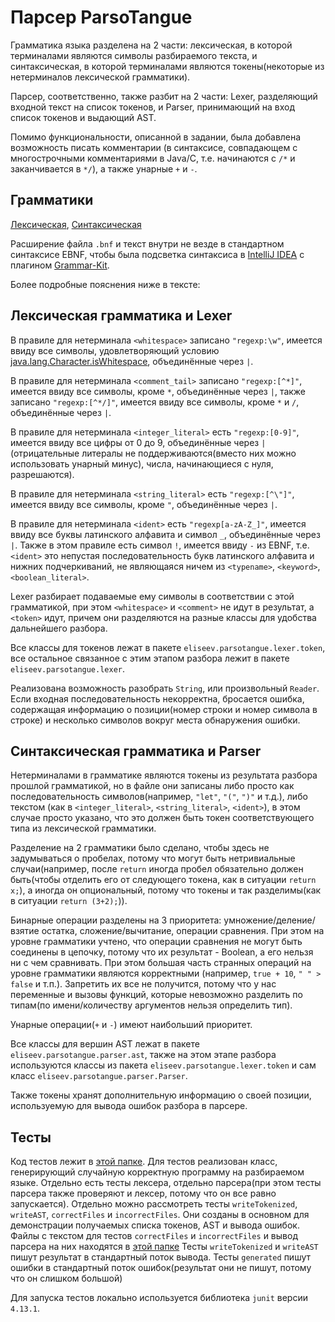 # Парсер ParsoTangue 

Грамматика языка разделена на 2 части: лексическая, в которой терминалами являются символы разбираемого текста, 
и синтаксическая, в которой терминалами являются токены(некоторые из нетерминалов лексической грамматики).

Парсер, соответственно, также разбит на 2 части: Lexer, разделяющий входной текст на список токенов, 
и Parser, принимающий на вход список токенов и выдающий AST.

Помимо функциональности, описанной в задании, была добавлена возможность писать комментарии (в синтаксисе, совпадающем с многострочными комментариями в Java/C, т.е. начинаются с `/*` и заканчивается в `*/`), а также унарные `+` и `-`.

## Грамматики
[Лексическая](./lexical_grammar.bnf), [Синтаксическая](./syntactic_grammar.bnf)

Расширение файла `.bnf` и текст внутри не везде в стандартном синтаксисе EBNF, 
чтобы была подсветка синтаксиса в [IntelliJ IDEA](https://www.jetbrains.com/ru-ru/idea/) 
с плагином [Grammar-Kit](https://github.com/JetBrains/Grammar-Kit).

Более подробные пояснения ниже в тексте:

## Лексическая грамматика и Lexer

В правиле для нетерминала `<whitespace>` записано `"regexp:\w"`, имеется ввиду все символы,
удовлетворяющий условию [java.lang.Character.isWhitespace](https://docs.oracle.com/en/java/javase/17/docs/api/java.base/java/lang/Character.html#isWhitespace(char)), объединённые через `|`.

В правиле для нетерминала `<comment_tail>` записано `"regexp:[^*]"`, имеется ввиду все символы, кроме `*`, объединённые через `|`,
также записано `"regexp:[^*/]"`, имеется ввиду все символы, кроме `*` и `/`, объединённые через `|`.

В правиле для нетерминала `<integer_literal>` есть `"regexp:[0-9]"`, имеется ввиду все цифры от 0 до 9, объединённые через `|`(отрицательные литералы не поддерживаются(вместо них можно использовать унарный минус), числа, начинающиеся с нуля, разрешаются).

В правиле для нетерминала `<string_literal>` есть `"regexp:[^\"]"`, имеется ввиду все символы, кроме `"`, объединённые через `|`.

В правиле для нетерминала `<ident>` есть `"regexp[a-zA-Z_]"`, имеется ввиду все буквы латинского алфавита и символ `_`, объединённые через `|`. Также в этом правиле есть символ `!`, имеется ввиду `-` из EBNF, т.е. `<ident>` это непустая последовательность букв латинского алфавита и нижних подчеркиваний, не являющаяся ничем из `<typename>`, `<keyword>`, `<boolean_literal>`.

Lexer разбирает подаваемые ему символы в соответствии с этой грамматикой, при этом `<whitespace>` и `<comment>` не идут в результат, а `<token>` идут, причем они разделяются на разные классы для удобства дальнейшего разбора.

Все классы для токенов лежат в пакете `eliseev.parsotangue.lexer.token`, все остальное связанное с этим этапом разбора лежит в пакете `eliseev.parsotangue.lexer`.

Реализована возможность разобрать `String`, или произвольный `Reader`. Если входная последовательность некорректна, бросается ошибка, содержащая информацию о позиции(номер строки и номер символа в строке) и несколько символов вокруг места обнаружения ошибки.

## Синтаксическая грамматика и Parser

Нетерминалами в грамматике являются токены из результата разбора прошлой грамматикой, но в файле они записаны либо просто как последовательность символов(например, `"let"`, `"("`, `")"` и т.д.), либо текстом (как в `<integer_literal>`, `<string_literal>`, `<ident>`), в этом случае просто указано, что это должен быть токен соответствующего типа из лексической грамматики.

Разделение на 2 грамматики было сделано, чтобы здесь не задумываться о пробелах, потому что могут быть нетривиальные случаи(например, после `return` иногда пробел обязательно должен быть(чтобы отделить его от следующего токена, как в ситуации `return x;`), а иногда он опциональный, потому что токены и так разделимы(как в ситуации `return (3+2);`)).

Бинарные операции разделены на 3 приоритета: умножение/деление/взятие остатка, сложение/вычитание, операции сравнения. При этом на уровне грамматики учтено, что операции сравнения не могут быть соединены в цепочку, потому что их результат - Boolean, а его нельзя ни с чем сравнивать. При этом большая часть странных операций на уровне грамматики являются корректными (например, `true + 10`, `" " > false` и т.п.). Запретить их все не получится, потому что у нас переменные и вызовы функций, которые невозможно разделить по типам(по имени/количеству аргументов нельзя определить тип).

Унарные операции(`+` и `-`) имеют наибольший приоритет.

Все классы для вершин AST лежат в пакете `eliseev.parsotangue.parser.ast`, также на этом этапе разбора используются классы из пакета `eliseev.parsotangue.lexer.token` и сам класс `eliseev.parsotangue.parser.Parser`.

Также токены хранят дополнительную информацию о своей позиции, используемую для вывода ошибок разбора в парсере.

## Тесты

Код тестов лежит в [этой папке](./src/test). Для тестов реализован класс, генерирующий случайную корректную программу на разбираемом языке. Отдельно есть тесты лексера, отдельно парсера(при этом тесты парсера также проверяют и лексер, потому что он все равно запускается). Отдельно можно рассмотреть тесты `writeTokenized`, `writeAST`, `correctFiles` и `incorrectFiles`. Они созданы в основном для демонстрации получаемых списка токенов, AST и вывода ошибок. 
Файлы с текстом для тестов `correctFiles` и `incorrectFiles` и вывод парсера на них находятся в [этой папке](./src/test_files)
Тесты `writeTokenized` и `writeAST` пишут результат в стандартный поток вывода. Тесты `generated` пишут ошибки в стандартный поток ошибок(результат они не пишут, потому что он слишком большой) 

Для запуска тестов локально используется библиотека `junit` версии `4.13.1`.